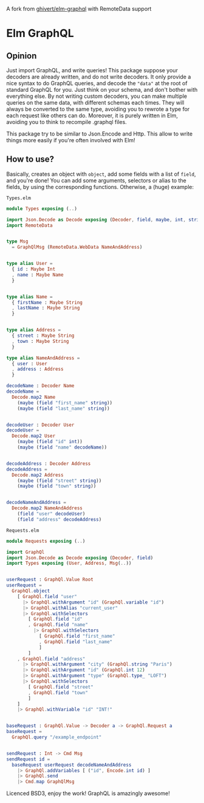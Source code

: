 A fork from [ghivert/elm-graphql](https://github.com/ghivert/elm-graphql) with RemoteData support

# Elm GraphQL

## Opinion
Just import GraphQL, and write queries! This package suppose your decoders are already written, and do not write decoders. It only provide a nice syntax to do GraphQL queries, and decode the `"data"` at the root of standard GraphQL for you. Just think on your schema, and don't bother with everything else. By not writing custom decoders, you can make multiple queries on the same data, with different schemas each times. They will always be converted to the same type, avoiding you to rewrote a type for each request like others can do. Moreover, it is purely written in Elm, avoiding you to think to recompile .graphql files.

This package try to be similar to Json.Encode and Http. This allow to write things more easily if you're often involved with Elm!

## How to use?
Basically, creates an object with `object`, add some fields with a list of `field`, and you're done! You can add some arguments, selectors or alias to the fields, by using the corresponding functions. Otherwise, a (huge) example:

`Types.elm`
```elm
module Types exposing (..)

import Json.Decode as Decode exposing (Decoder, field, maybe, int, string)
import RemoteData


type Msg
  = GraphQlMsg (RemoteData.WebData NameAndAddress)


type alias User =
  { id : Maybe Int
  , name : Maybe Name
  }


type alias Name =
  { firstName : Maybe String
  , lastName : Maybe String
  }


type alias Address =
  { street : Maybe String
  , town : Maybe String
  }

type alias NameAndAddress =
  { user : User
  , address : Address
  }

decodeName : Decoder Name
decodeName =
  Decode.map2 Name
    (maybe (field "first_name" string))
    (maybe (field "last_name" string))


decodeUser : Decoder User
decodeUser =
  Decode.map2 User
    (maybe (field "id" int))
    (maybe (field "name" decodeName))


decodeAddress : Decoder Address
decodeAddress =
  Decode.map2 Address
    (maybe (field "street" string))
    (maybe (field "town" string))


decodeNameAndAddress =
  Decode.map2 NameAndAddress
    (field "user" decodeUser)
    (field "address" decodeAddress)
```


`Requests.elm`
```elm
module Requests exposing (..)

import GraphQl
import Json.Decode as Decode exposing (Decoder, field)
import Types exposing (User, Address, Msg(..))


userRequest : GraphQl.Value Root
userRequest =
  GraphQl.object
    [ GraphQl.field "user"
      |> GraphQl.withArgument "id" (GraphQl.variable "id")
      |> GraphQl.withAlias "current_user"
      |> GraphQl.withSelectors
        [ GraphQl.field "id"
        , GraphQl.field "name"
          |> GraphQl.withSelectors
            [ GraphQl.field "first_name"
            , GraphQl.field "last_name"
            ]
        ]
    , GraphQl.field "address"
      |> GraphQl.withArgument "city" (GraphQl.string "Paris")
      |> GraphQl.withArgument "id" (GraphQl.int 12)
      |> GraphQl.withArgument "type" (GraphQl.type_ "LOFT")
      |> GraphQl.withSelectors
        [ GraphQl.field "street"
        , GraphQl.field "town"
        ]
    ]
    |> GraphQl.withVariable "id" "INT!"


baseRequest : GraphQl.Value -> Decoder a -> GraphQl.Request a
baseRequest =
  GraphQl.query "/example_endpoint"


sendRequest : Int -> Cmd Msg
sendRequest id =
  baseRequest userRequest decodeNameAndAddress
    |> GraphQl.addVariables [ ("id", Encode.int id) ]
    |> GraphQl.send
    |> Cmd.map GraphQlMsg
```

Licenced BSD3, enjoy the work! GraphQL is amazingly awesome!

